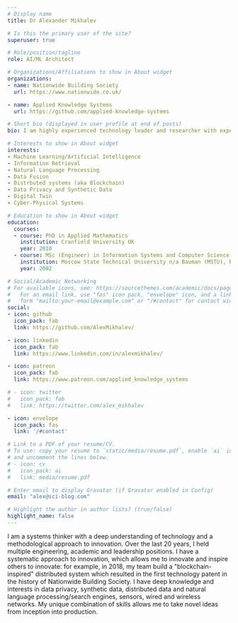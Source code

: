 ```yaml
---
# Display name
title: Dr Alexander Mikhalev

# Is this the primary user of the site?
superuser: true

# Role/position/tagline
role: AI/ML Architect

# Organizations/Affiliations to show in About widget
organizations:
- name: Nationwide Building Society
  url: https://www.nationwide.co.uk/

- name: Applied Knowledge Systems
  url: https://github.com/applied-knowledge-systems

# Short bio (displayed in user profile at end of posts)
bio: I am highly experienced technology leader and researcher with expertise in Natural Language Processing, distributed systems including distrbuted sensors and data. 

# Interests to show in About widget
interests:
- Machine Learning/Artificial Intelligence
- Information Retrieval
- Natural Language Processing 
- Data Fusion 
- Distrbuted systems (aka Blockchain)
- Data Privacy and Synthetic Data
- Digital Twin
- Cyber-Physical Systems

# Education to show in About widget
education:
  courses:
  - course: PhD in Applied Mathematics  
    institution: Cranfield University UK
    year: 2010
  - course: MSc (Engineer) in Information Systems and Computer Science
    institution: Moscow State Technical University n/a Bauman (MSTU), Russia
    year: 2002

# Social/Academic Networking
# For available icons, see: https://sourcethemes.com/academic/docs/page-builder/#icons
#   For an email link, use "fas" icon pack, "envelope" icon, and a link in the
#   form "mailto:your-email@example.com" or "/#contact" for contact widget.
social:
- icon: github
  icon_pack: fab
  link: https://github.com/AlexMikhalev/

- icon: linkedin
  icon_pack: fab
  link: https://www.linkedin.com/in/alexmikhalev/

- icon: patreon
  icon_pack: fab
  link: https://www.patreon.com/applied_knowledge_systems

# - icon: twitter
#   icon_pack: fab
#   link: https://twitter.com/alex_mikhalev

- icon: envelope
  icon_pack: fas
  link: '/#contact'

# Link to a PDF of your resume/CV.
# To use: copy your resume to `static/media/resume.pdf`, enable `ai` icons in `params.toml`, 
# and uncomment the lines below.
# - icon: cv
#   icon_pack: ai
#   link: media/resume.pdf

# Enter email to display Gravatar (if Gravatar enabled in Config)
email: "alex@sci-blog.com"

# Highlight the author in author lists? (true/false)
highlight_name: false
---
```


I am a systems thinker with a deep understanding of technology and a methodological approach to innovation. Over the last 20 years, I held multiple engineering, academic and leadership positions. I have a  systematic approach to innovation, which allows me to innovate and inspire others to innovate: for example, in 2018, my team build a "blockchain-inspired" distributed system which resulted in the first technology patent in the history of Nationwide Building Society. I have deep knowledge and interests in data privacy, synthetic data, distributed data and natural language processing/search engines, sensors, wired and wireless networks. My unique combination of skills allows me to take novel ideas from inception into production. 

<!-- {{< icon name="download" pack="fas" >}} Download my {{< staticref "media/demo_resume.pdf" "newtab" >}}resumé{{< /staticref >}}. -->
